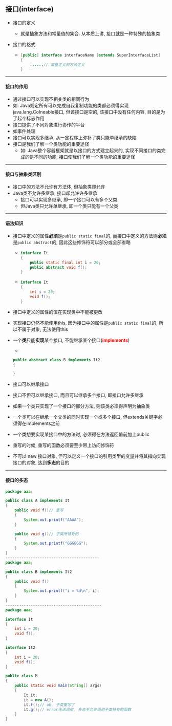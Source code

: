 ## 接口(interface)

- 接口的定义

  - 就是抽象方法和常量值的集合. 从本质上讲, 接口就是一种特殊的抽象类

- 接口的格式

  - ```java
    [public] interface interfaceName [extends SuperInterfaceList]
    {
    	......// 常量定义和方法定义
    }
    ```



---

#### 接口的作用

- 通过接口可以实现不相关类的相同行为
- 如: Java规定所有可以完成自我复制功能的类都必须得实现java.lang.CoIneable接口, 但该接口是空的, 该接口中没有任何内容, 目的是为了起个标志作用
- 接口提供了不同对象进行协作的平台
- 如事件处理
- 接口可以实现多继承, 从一定程序上弥补了类只能单继承的缺陷
- 接口是我们了解一个类功能的重要途径
  - 如: Java整个容器框架就是以接口的方式建立起来的, 实现不同接口的类完成的是不同的功能, 接口使我们了解一个类功能的重要途径



---

#### 接口与抽象类区别

- 接口中的方法不允许有方法体, 但抽象类却允许
- Java类不允许多继承, 接口却允许许多继承
  - 接口可以实现多继承, 即一个接口可以有多个父类
  - 但Java类只允许单继承, 即一个类只能有一个父类

---

#### 语法知识

- 接口中定义的属性**必须**是`public static final`的, 而接口中定义的方法则**必须**是`public abstract`的, 因此这些修饰符可以部分或全部省略

  - ```java
    interface It
    {
        public static final int i = 20;
        public abstract void f();
    }
    ```

  - ```java
    interface It
    {
        int i = 20;
        void f();
    }
    ```

    

- 接口中定义的属性的值在实现类中不能被更改

- 实现接口仍然不能使用this, 因为接口中的属性是`public static final`的, 所以不属于对象, 无法使用this

- 一个**类**只能**实现**某个接口, 不能继承某个接口(<strong style="color:red;">implements</strong>)

  - 

    ```java
    public abstract class B implements It2
    {
    
    }
    ```

    

- 接口可以继承接口

- 接口不但可以继承接口, 而且可以继承多个接口, 即接口允许多继承

- 如果一个类只实现了一个接口的部分方法, 则该类必须得声明为抽象类

- 一个类可以在继承一个父类的同时实现一个或多个接口, 但extends关键字必须得在implements之前

- 一个类想要实现某接口中的方法时, 必须得在方法返回值前加上public

- 重写的时候, 重写的函数必须要至少带上访问修饰符

- 不可以 new 接口对象, 但可以定义一个接口的引用类型的变量并将其指向实现接口的对象, 达到**多态**的目的 



---

#### 接口的多态

```java
package aaa;

public class A implements It
{
    public void f()// 重写
    {
        System.out.printf("AAAA");
    }

    public void g()// 子类所特有的
    {
        System.out.printf("GGGGGG");
    }
}
-----------------------------------------
package aaa;

public class B implements It2
{
    public void f()
    {
        System.out.printf("i = %d\n", i);
    }
}
------------------------------------------
package aaa;

interface It
{
    int i = 20;
    void f();
}

interface It2
{
    int i = 20;
    void f();
}

public class M
{
    public static void main(String[] args)
    {
        It it;
        it = new A();
        it.f();// ok, 子类重写了
        it.g();// error无法调用, 多态不允许调用子类特有的函数
    }
}
```

